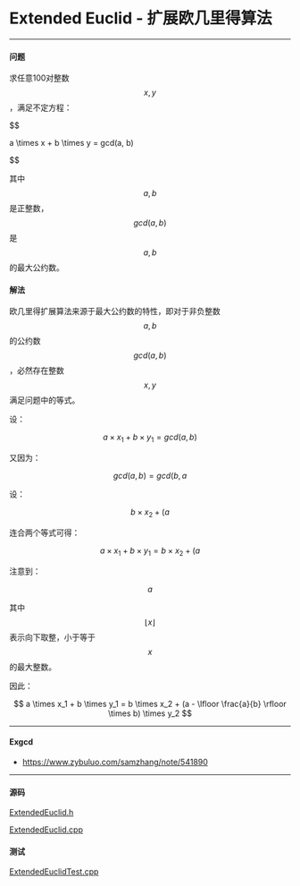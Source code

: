 <script type="text/javascript" src="https://cdnjs.cloudflare.com/ajax/libs/mathjax/2.7.1/MathJax.js?config=TeX-AMS-MML_HTMLorMML"></script>

# Extended Euclid - 扩展欧几里得算法

--------

#### 问题

求任意100对整数$$ x, y $$，满足不定方程：

$$

a \times x + b \times y = gcd(a, b)

$$

其中$$ a, b $$是正整数，$$ gcd(a,b) $$是$$ a, b $$的最大公约数。

#### 解法

欧几里得扩展算法来源于最大公约数的特性，即对于非负整数$$ a, b $$的公约数$$ gcd(a,b) $$，必然存在整数$$ x, y $$满足问题中的等式。

设：

$$
a \times x_1 + b \times y_1 = gcd(a, b)
$$

又因为：

$$
gcd(a, b) = gcd(b, a % b)
$$

设：

$$
b \times x_2 + (a % b) \times y_2 = gcd(b, a % b)
$$

连合两个等式可得：

$$
a \times x_1 + b \times y_1 = b \times x_2 + (a % b) \times y_2
$$

注意到：

$$
a % b = a - \lfloor \frac{a}{b} \rfloor \times b
$$

其中$$ \lfloor x \rfloor $$表示向下取整，小于等于$$ x $$的最大整数。

因此：

$$
a \times x_1 + b \times y_1 = b \times x_2 + (a - \lfloor \frac{a}{b} \rfloor \times b) \times y_2
$$


--------

#### Exgcd

* https://www.zybuluo.com/samzhang/note/541890


--------

#### 源码

[ExtendedEuclid.h](https://github.com/linrongbin16/Way-to-Algorithm/blob/master/src/NumberTheory/ExtendedEuclid.h)

[ExtendedEuclid.cpp](https://github.com/linrongbin16/Way-to-Algorithm/blob/master/src/NumberTheory/ExtendedEuclid.cpp)

#### 测试

[ExtendedEuclidTest.cpp](https://github.com/linrongbin16/Way-to-Algorithm/blob/master/src/NumberTheory/ExtendedEuclidTest.cpp)
